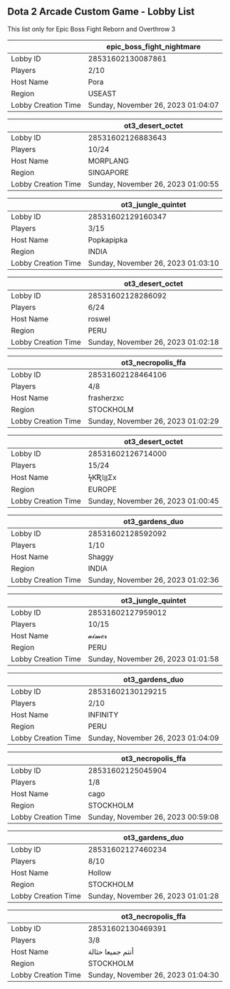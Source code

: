 ## Dota 2 Arcade Custom Game - Lobby List

This list only for Epic Boss Fight Reborn and Overthrow 3

|  | epic_boss_fight_nightmare |
| ------ | ------ |
| Lobby ID | 28531602130087861 |
| Players | 2/10 |
| Host Name | Pora |
| Region | USEAST |
| Lobby Creation Time | Sunday, November 26, 2023 01:04:07 |


|  | ot3_desert_octet |
| ------ | ------ |
| Lobby ID | 28531602126883643 |
| Players | 10/24 |
| Host Name | MORPLANG |
| Region | SINGAPORE |
| Lobby Creation Time | Sunday, November 26, 2023 01:00:55 |


|  | ot3_jungle_quintet |
| ------ | ------ |
| Lobby ID | 28531602129160347 |
| Players | 3/15 |
| Host Name | Popkapipka |
| Region | INDIA |
| Lobby Creation Time | Sunday, November 26, 2023 01:03:10 |


|  | ot3_desert_octet |
| ------ | ------ |
| Lobby ID | 28531602128286092 |
| Players | 6/24 |
| Host Name | roswel |
| Region | PERU |
| Lobby Creation Time | Sunday, November 26, 2023 01:02:18 |


|  | ot3_necropolis_ffa |
| ------ | ------ |
| Lobby ID | 28531602128464106 |
| Players | 4/8 |
| Host Name | frasherzxc |
| Region | STOCKHOLM |
| Lobby Creation Time | Sunday, November 26, 2023 01:02:29 |


|  | ot3_desert_octet |
| ------ | ------ |
| Lobby ID | 28531602126714000 |
| Players | 15/24 |
| Host Name | ϟƘƦƖןןΣx |
| Region | EUROPE |
| Lobby Creation Time | Sunday, November 26, 2023 01:00:45 |


|  | ot3_gardens_duo |
| ------ | ------ |
| Lobby ID | 28531602128592092 |
| Players | 1/10 |
| Host Name | Shaggy |
| Region | INDIA |
| Lobby Creation Time | Sunday, November 26, 2023 01:02:36 |


|  | ot3_jungle_quintet |
| ------ | ------ |
| Lobby ID | 28531602127959012 |
| Players | 10/15 |
| Host Name | 𝓪𝓲𝓶𝒆𝓻 |
| Region | PERU |
| Lobby Creation Time | Sunday, November 26, 2023 01:01:58 |


|  | ot3_gardens_duo |
| ------ | ------ |
| Lobby ID | 28531602130129215 |
| Players | 2/10 |
| Host Name | INFINITY |
| Region | PERU |
| Lobby Creation Time | Sunday, November 26, 2023 01:04:09 |


|  | ot3_necropolis_ffa |
| ------ | ------ |
| Lobby ID | 28531602125045904 |
| Players | 1/8 |
| Host Name | cago |
| Region | STOCKHOLM |
| Lobby Creation Time | Sunday, November 26, 2023 00:59:08 |


|  | ot3_gardens_duo |
| ------ | ------ |
| Lobby ID | 28531602127460234 |
| Players | 8/10 |
| Host Name | Hollow |
| Region | STOCKHOLM |
| Lobby Creation Time | Sunday, November 26, 2023 01:01:28 |


|  | ot3_necropolis_ffa |
| ------ | ------ |
| Lobby ID | 28531602130469391 |
| Players | 3/8 |
| Host Name | أنتم جميعا حثالة |
| Region | STOCKHOLM |
| Lobby Creation Time | Sunday, November 26, 2023 01:04:30 |


